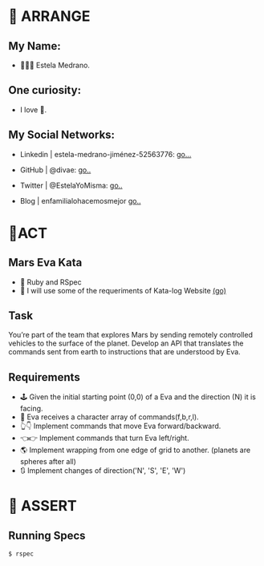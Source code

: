 # 👋 ARRANGE

## My Name:
- 👩🏼‍🚀 Estela Medrano.

## One curiosity:
- I love 🤖.

## My Social Networks:
- Linkedin | estela-medrano-jiménez-52563776: [go...](https://www.linkedin.com/in/estela-medrano-jim%C3%A9nez-52563776/)

- GitHub | @divae: [go..](https://github.com/divae)

- Twitter | @EstelaYoMisma: [go..](https://twitter.com/EstelaYoMisma)

- Blog | enfamilialohacemosmejor [go..](https://enfamilialohacemosmejor.blogspot.com/)

# 🦾ACT

## Mars Eva Kata
- 💎 Ruby and RSpec
- 🎯 I will use some of the requeriments of Kata-log Website [(go)](https://kata-log.rocks/mars-rover-kata)

## Task
You’re part of the team that explores Mars by sending remotely controlled vehicles  to the surface of the planet. Develop an API that translates the commands sent from earth to instructions that are understood by Eva.

## Requirements
- 🕹️ Given the initial starting point (0,0) of a Eva and the direction (N) it is facing.
- 📡 Eva receives a character array of commands(f,b,r,l).
- 👆👇 Implement commands that move Eva forward/backward.
- 👈👉 Implement commands that turn Eva left/right.
- 🌎 Implement wrapping from one edge of grid to another. (planets are spheres after all)
- 🔃 Implement changes of direction('N', 'S', 'E', 'W') 

# 💃 ASSERT
## Running Specs
```Console
$ rspec
```